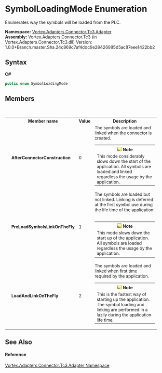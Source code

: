 # SymbolLoadingMode Enumeration
 

Enumerates way the symbols will be loaded from the PLC.

**Namespace:**&nbsp;<a href="N_Vortex_Adapters_Connector_Tc3_Adapter.md">Vortex.Adapters.Connector.Tc3.Adapter</a><br />**Assembly:**&nbsp;Vortex.Adapters.Connector.Tc3 (in Vortex.Adapters.Connector.Tc3.dll) Version: 1.0.0+Branch.master.Sha.24c869c7af4ddc9e28426985d5ac87eee1422bb2

## Syntax

**C#**<br />
``` C#
public enum SymbolLoadingMode
```


## Members
&nbsp;<table><tr><th></th><th>Member name</th><th>Value</th><th>Description</th></tr><tr><td /><td target="F:Vortex.Adapters.Connector.Tc3.Adapter.SymbolLoadingMode.AfterConnectorConstruction">**AfterConnectorConstruction**</td><td>0</td><td>The symbols are loaded and linked when the connector is created.
&nbsp;<table><tr><th>![Note](media/AlertNote.png) Note</th></tr><tr><td>This mode considerably slows down the start of the application. All symbols are loaded and linked regardless the usage by the application.</td></tr></table></td></tr><tr><td /><td target="F:Vortex.Adapters.Connector.Tc3.Adapter.SymbolLoadingMode.PreLoadSymbolsLinkOnTheFly">**PreLoadSymbolsLinkOnTheFly**</td><td>1</td><td>The symbols are loaded but not linked. Linking is deferred at the first symbol use during the life time of the application.
&nbsp;<table><tr><th>![Note](media/AlertNote.png) Note</th></tr><tr><td>This mode slows down the start up of the application. All symbols are loaded regardless the usage by the application.</td></tr></table></td></tr><tr><td /><td target="F:Vortex.Adapters.Connector.Tc3.Adapter.SymbolLoadingMode.LoadAndLinkOnTheFly">**LoadAndLinkOnTheFly**</td><td>2</td><td>The symbols are loaded and linked when first time required by the application.
&nbsp;<table><tr><th>![Note](media/AlertNote.png) Note</th></tr><tr><td>This is the fastest way of starting up the application. The symbol loading and linking are performed in a lazily during the application life time.</td></tr></table></td></tr></table>

## See Also


#### Reference
<a href="N_Vortex_Adapters_Connector_Tc3_Adapter.md">Vortex.Adapters.Connector.Tc3.Adapter Namespace</a><br />